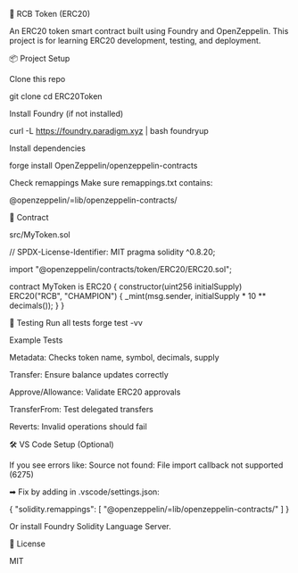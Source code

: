 🚀 RCB Token (ERC20)

An ERC20 token smart contract built using Foundry and OpenZeppelin.
This project is for learning ERC20 development, testing, and deployment.

📦 Project Setup

Clone this repo

git clone <your-repo-url>
cd ERC20Token


Install Foundry (if not installed)

curl -L https://foundry.paradigm.xyz | bash
foundryup


Install dependencies

forge install OpenZeppelin/openzeppelin-contracts


Check remappings
Make sure remappings.txt contains:

@openzeppelin/=lib/openzeppelin-contracts/

📝 Contract

src/MyToken.sol

// SPDX-License-Identifier: MIT
pragma solidity ^0.8.20;

import "@openzeppelin/contracts/token/ERC20/ERC20.sol";

contract MyToken is ERC20 {
    constructor(uint256 initialSupply) ERC20("RCB", "CHAMPION") {
        _mint(msg.sender, initialSupply * 10 ** decimals());
    }
}

🧪 Testing
Run all tests
forge test -vv

Example Tests

Metadata: Checks token name, symbol, decimals, supply

Transfer: Ensure balance updates correctly

Approve/Allowance: Validate ERC20 approvals

TransferFrom: Test delegated transfers

Reverts: Invalid operations should fail

🛠 VS Code Setup (Optional)

If you see errors like:
Source not found: File import callback not supported (6275)

➡ Fix by adding in .vscode/settings.json:

{
  "solidity.remappings": [
    "@openzeppelin/=lib/openzeppelin-contracts/"
  ]
}


Or install Foundry Solidity Language Server.

📜 License

MIT
